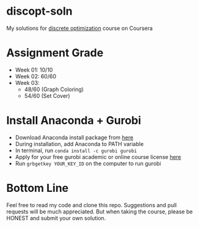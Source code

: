 # discopt-soln
My solutions for 
[discrete optimization](https://www.coursera.org/learn/discrete-optimization/)
course on Coursera

# Assignment Grade
* Week 01: 10/10
* Week 02: 60/60
* Week 03: 
    * 48/60 (Graph Coloring)
    * 54/60 (Set Cover)

# Install Anaconda + Gurobi
* Download Anaconda install package from 
  [here](https://www.anaconda.com/download/)
* During installation, add Anaconda to PATH variable
* In terminal, run ```conda install -c gurobi gurobi```
* Apply for your free gurobi academic or online course license
  [here](http://www.gurobi.com/downloads/download-center)
* Run ```grbgetkey YOUR_KEY_ID``` on the computer to run gurobi

# Bottom Line
Feel free to read my code and clone this repo.  Suggestions and pull requests
will be much appreciated.  But when taking the course, please be HONEST and 
submit your own solution.
